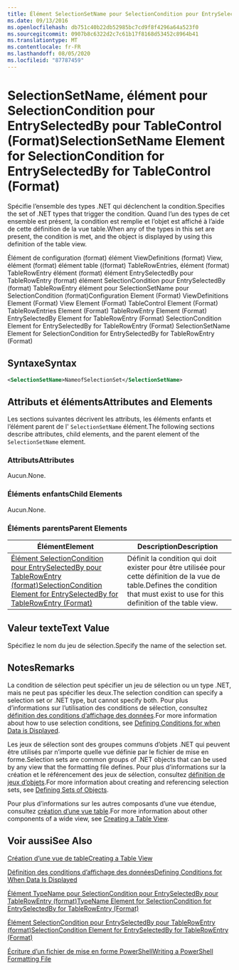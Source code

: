 ```yaml
---
title: Élément SelectionSetName pour SelectionCondition pour EntrySelectedBy pour table ((format) | Microsoft Docs
ms.date: 09/13/2016
ms.openlocfilehash: db751c40b22db52985bc7cd9f8f4296a64a523f0
ms.sourcegitcommit: 0907b8c6322d2c7c61b17f8168d53452c8964b41
ms.translationtype: MT
ms.contentlocale: fr-FR
ms.lasthandoff: 08/05/2020
ms.locfileid: "87787459"
---
```

# <a name="selectionsetname-element-for-selectioncondition-for-entryselectedby-for-tablecontrol-format"></a><span data-ttu-id="2afbe-102">SelectionSetName, élément pour SelectionCondition pour EntrySelectedBy pour TableControl (Format)</span><span class="sxs-lookup"><span data-stu-id="2afbe-102">SelectionSetName Element for SelectionCondition for EntrySelectedBy for TableControl (Format)</span></span>

<span data-ttu-id="2afbe-103">Spécifie l’ensemble des types .NET qui déclenchent la condition.</span><span class="sxs-lookup"><span data-stu-id="2afbe-103">Specifies the set of .NET types that trigger the condition.</span></span> <span data-ttu-id="2afbe-104">Quand l’un des types de cet ensemble est présent, la condition est remplie et l’objet est affiché à l’aide de cette définition de la vue table.</span><span class="sxs-lookup"><span data-stu-id="2afbe-104">When any of the types in this set are present, the condition is met, and the object is displayed by using this definition of the table view.</span></span>

<span data-ttu-id="2afbe-105">Élément de configuration (format) élément ViewDefinitions (format) View, élément (format) élément table ((format) TableRowEntries, élément (format) TableRowEntry élément (format) élément EntrySelectedBy pour TableRowEntry (format) élément SelectionCondition pour EntrySelectedBy (format) TableRowEntry élément pour SelectionSetName pour SelectionCondition (format)</span><span class="sxs-lookup"><span data-stu-id="2afbe-105">Configuration Element (Format) ViewDefinitions Element (Format) View Element (Format) TableControl Element (Format) TableRowEntries Element (Format) TableRowEntry Element (Format) EntrySelectedBy Element for TableRowEntry (Format) SelectionCondition Element for EntrySelectedBy for TableRowEntry (Format) SelectionSetName Element for SelectionCondition for EntrySelectedBy for TableRowEntry (Format)</span></span>

## <a name="syntax"></a><span data-ttu-id="2afbe-106">Syntaxe</span><span class="sxs-lookup"><span data-stu-id="2afbe-106">Syntax</span></span>

```xml
<SelectionSetName>NameofSelectionSet</SelectionSetName>
```

## <a name="attributes-and-elements"></a><span data-ttu-id="2afbe-107">Attributs et éléments</span><span class="sxs-lookup"><span data-stu-id="2afbe-107">Attributes and Elements</span></span>

<span data-ttu-id="2afbe-108">Les sections suivantes décrivent les attributs, les éléments enfants et l’élément parent de l' `SelectionSetName` élément.</span><span class="sxs-lookup"><span data-stu-id="2afbe-108">The following sections describe attributes, child elements, and the parent element of the `SelectionSetName` element.</span></span>

### <a name="attributes"></a><span data-ttu-id="2afbe-109">Attributs</span><span class="sxs-lookup"><span data-stu-id="2afbe-109">Attributes</span></span>

<span data-ttu-id="2afbe-110">Aucun.</span><span class="sxs-lookup"><span data-stu-id="2afbe-110">None.</span></span>

### <a name="child-elements"></a><span data-ttu-id="2afbe-111">Éléments enfants</span><span class="sxs-lookup"><span data-stu-id="2afbe-111">Child Elements</span></span>

<span data-ttu-id="2afbe-112">Aucun.</span><span class="sxs-lookup"><span data-stu-id="2afbe-112">None.</span></span>

### <a name="parent-elements"></a><span data-ttu-id="2afbe-113">Éléments parents</span><span class="sxs-lookup"><span data-stu-id="2afbe-113">Parent Elements</span></span>

|<span data-ttu-id="2afbe-114">Élément</span><span class="sxs-lookup"><span data-stu-id="2afbe-114">Element</span></span>|<span data-ttu-id="2afbe-115">Description</span><span class="sxs-lookup"><span data-stu-id="2afbe-115">Description</span></span>|
|-------------|-----------------|
|[<span data-ttu-id="2afbe-116">Élément SelectionCondition pour EntrySelectedBy pour TableRowEntry (format)</span><span class="sxs-lookup"><span data-stu-id="2afbe-116">SelectionCondition Element for EntrySelectedBy for TableRowEntry (Format)</span></span>](./selectioncondition-element-for-entryselectedby-for-tablecontrol-format.md)|<span data-ttu-id="2afbe-117">Définit la condition qui doit exister pour être utilisée pour cette définition de la vue de table.</span><span class="sxs-lookup"><span data-stu-id="2afbe-117">Defines the condition that must exist to use for this definition of the table view.</span></span>|

## <a name="text-value"></a><span data-ttu-id="2afbe-118">Valeur texte</span><span class="sxs-lookup"><span data-stu-id="2afbe-118">Text Value</span></span>

<span data-ttu-id="2afbe-119">Spécifiez le nom du jeu de sélection.</span><span class="sxs-lookup"><span data-stu-id="2afbe-119">Specify the name of the selection set.</span></span>

## <a name="remarks"></a><span data-ttu-id="2afbe-120">Notes</span><span class="sxs-lookup"><span data-stu-id="2afbe-120">Remarks</span></span>

<span data-ttu-id="2afbe-121">La condition de sélection peut spécifier un jeu de sélection ou un type .NET, mais ne peut pas spécifier les deux.</span><span class="sxs-lookup"><span data-stu-id="2afbe-121">The selection condition can specify a selection set or .NET type, but cannot specify both.</span></span> <span data-ttu-id="2afbe-122">Pour plus d’informations sur l’utilisation des conditions de sélection, consultez [définition des conditions d’affichage des données](./defining-conditions-for-displaying-data.md).</span><span class="sxs-lookup"><span data-stu-id="2afbe-122">For more information about how to use selection conditions, see [Defining Conditions for when Data is Displayed](./defining-conditions-for-displaying-data.md).</span></span>

<span data-ttu-id="2afbe-123">Les jeux de sélection sont des groupes communs d’objets .NET qui peuvent être utilisés par n’importe quelle vue définie par le fichier de mise en forme.</span><span class="sxs-lookup"><span data-stu-id="2afbe-123">Selection sets are common groups of .NET objects that can be used by any view that the formatting file defines.</span></span> <span data-ttu-id="2afbe-124">Pour plus d’informations sur la création et le référencement des jeux de sélection, consultez [définition de jeux d’objets](./defining-selection-sets.md).</span><span class="sxs-lookup"><span data-stu-id="2afbe-124">For more information about creating and referencing selection sets, see [Defining Sets of Objects](./defining-selection-sets.md).</span></span>

<span data-ttu-id="2afbe-125">Pour plus d’informations sur les autres composants d’une vue étendue, consultez [création d’une vue table](./creating-a-table-view.md).</span><span class="sxs-lookup"><span data-stu-id="2afbe-125">For more information about other components of a wide view, see [Creating a Table View](./creating-a-table-view.md).</span></span>

## <a name="see-also"></a><span data-ttu-id="2afbe-126">Voir aussi</span><span class="sxs-lookup"><span data-stu-id="2afbe-126">See Also</span></span>

[<span data-ttu-id="2afbe-127">Création d’une vue de table</span><span class="sxs-lookup"><span data-stu-id="2afbe-127">Creating a Table View</span></span>](./creating-a-table-view.md)

[<span data-ttu-id="2afbe-128">Définition des conditions d’affichage des données</span><span class="sxs-lookup"><span data-stu-id="2afbe-128">Defining Conditions for When Data Is Displayed</span></span>](./defining-conditions-for-displaying-data.md)

[<span data-ttu-id="2afbe-129">Élément TypeName pour SelectionCondition pour EntrySelectedBy pour TableRowEntry (format)</span><span class="sxs-lookup"><span data-stu-id="2afbe-129">TypeName Element for SelectionCondition for EntrySelectedBy for TableRowEntry (Format)</span></span>](./typename-element-for-selectioncondition-for-entryselectedby-for-tablecontrol-format.md)

[<span data-ttu-id="2afbe-130">Élément SelectionCondition pour EntrySelectedBy pour TableRowEntry (format)</span><span class="sxs-lookup"><span data-stu-id="2afbe-130">SelectionCondition Element for EntrySelectedBy for TableRowEntry (Format)</span></span>](./selectioncondition-element-for-entryselectedby-for-tablecontrol-format.md)

[<span data-ttu-id="2afbe-131">Écriture d’un fichier de mise en forme PowerShell</span><span class="sxs-lookup"><span data-stu-id="2afbe-131">Writing a PowerShell Formatting File</span></span>](./writing-a-powershell-formatting-file.md)

